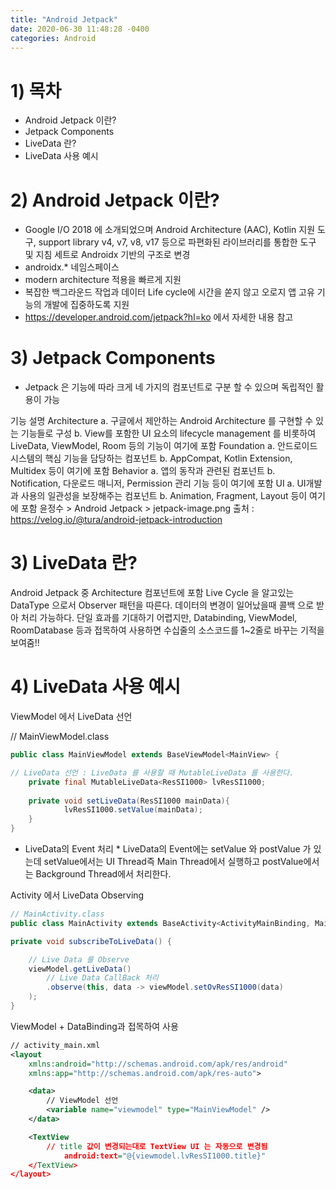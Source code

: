 ```yaml
---
title: "Android Jetpack"
date: 2020-06-30 11:48:28 -0400
categories: Android
---
```


# 1) 목차
* Android Jetpack 이란?
* Jetpack Components
* LiveData 란?
* LiveData 사용 예시

# 2) Android Jetpack 이란?

* Google I/O 2018 에 소개되었으며 Android Architecture (AAC), Kotlin 지원 도구, support library v4, v7, v8, v17 등으로 파편화된 라이브러리를 통합한 도구 및 지침 세트로 Androidx 기반의 구조로 변경
*  androidx.* 네임스페이스
*  modern architecture 적용을 빠르게 지원
*  복잡한 백그라운드 작업과 데이터 Life cycle에 시간을 쏟지 않고 오로지 앱 고유 기능의 개발에 집중하도록 지원
*  <https://developer.android.com/jetpack?hl=ko> 에서 자세한 내용 참고

# 3) Jetpack Components

* Jetpack 은 기능에 따라 크게 네 가지의 컴포넌트로 구분 할 수 있으며 독립적인 활용이 가능

기능	설명
Architecture	a. 구글에서 제안하는 Android Architecture 를 구현할 수 있는 기능들로 구성 
b. View를 포함한 UI 요소의 lifecycle management 를 비롯하여 LiveData, ViewModel, Room 등의 기능이 여기에 포함
Foundation	a. 안드로이드 시스템의 핵심 기능을 담당하는 컴포넌트
b. AppCompat, Kotlin Extension, Multidex 등이 여기에 포함
Behavior	a. 앱의 동작과 관련된 컴포넌트
b. Notification, 다운로드 매니저, Permission 관리 기능 등이 여기에 포함
UI	a. UI개발과 사용의 일관성을 보장해주는 컴포넌트
b. Animation, Fragment, Layout 등이 여기에 포함
윤정수 > Android Jetpack > jetpack-image.png
출처 : https://velog.io/@tura/android-jetpack-introduction

# 3) LiveData 란?
Android Jetpack 중 Architecture 컴포넌트에 포함
Live Cycle 을 알고있는 DataType 으로서 Observer 패턴을 따른다.
데이터의 변경이 일어났을때 콜백 으로 받아 처리 가능하다.
단일 효과를 기대하기 어렵지만, Databinding, ViewModel, RoomDatabase 등과 접목하여 사용하면 수십줄의 소스코드를 1~2줄로 바꾸는 기적을 보여줌!!


# 4) LiveData 사용 예시 
ViewModel 에서 LiveData 선언

// MainViewModel.class

~~~java
public class MainViewModel extends BaseViewModel<MainView> {

// LiveData 선언 : LiveData 를 사용할 때 MutableLiveData 를 사용한다.
	private final MutableLiveData<ResSI1000> lvResSI1000;
	
	private void setLiveData(ResSI1000 mainData){
    		lvResSI1000.setValue(mainData);
	}
} 
~~~

* LiveData의 Event 처리 *
LiveData의 Event에는 setValue 와 postValue 가 있는데 setValue에서는 UI Thread즉 Main Thread에서 실행하고 postValue에서는 Background Thread에서 처리한다.


Activity 에서 LiveData Observing

~~~java
// MainActivity.class
public class MainActivity extends BaseActivity<ActivityMainBinding, MainViewModel> implements MainView, HasSupportFragmentInjector {

private void subscribeToLiveData() {

    // Live Data 를 Observe
    viewModel.getLiveData()
		// Live Data CallBack 처리
		.observe(this, data -> viewModel.setOvResSI1000(data)
	);
}
~~~


ViewModel + DataBinding과 접목하여 사용


~~~xml
// activity_main.xml
<layout
    xmlns:android="http://schemas.android.com/apk/res/android"
    xmlns:app="http://schemas.android.com/apk/res-auto">

    <data>
		// ViewModel 선언
        <variable name="viewmodel" type="MainViewModel" />
    </data>

	<TextView
		// title 값이 변경되는대로 TextView UI 는 자동으로 변경됨
     		android:text="@{viewmodel.lvResSI1000.title}"
	</TextView>
</layout>
~~~

